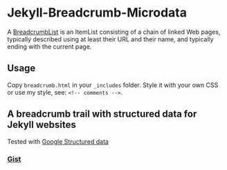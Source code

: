 # Jekyll-Breadcrumb-Microdata

A [BreadcrumbList](https://schema.org/BreadcrumbList) is an ItemList consisting of a chain of linked Web pages, typically described using at least their URL and their name, and typically ending with the current page.

## Usage

Copy `breadcrumb.html` in your `_includes` folder. Style it with your own CSS or use my style, see: `<!-- comments -->`.

## A breadcrumb trail with structured data for Jekyll websites

Tested with [Google Structured data](https://search.google.com/structured-data/testing-tool?hl=it)

### [Gist](https://gist.github.com/enricocaputo/2509e00403aa4218df28a730ce1aa57a) 

